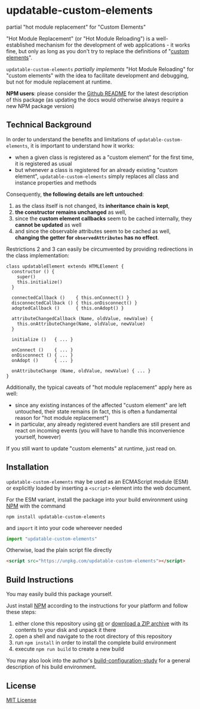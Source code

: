 # updatable-custom-elements #

partial "hot module replacement" for "Custom Elements"

"Hot Module Replacement" (or "Hot Module Reloading") is a well-established mechanism for the development of web applications - it works fine, but only as long as you don't try to replace the definitions of "[custom elements](https://developer.mozilla.org/en-US/docs/Web/Web_Components/Using_custom_elements)".

`updatable-custom-elements` _partially implements_ "Hot Module Reloading" for "custom elements" with the idea to facilitate development and debugging, but not for module replacement at runtime.

**NPM users**: please consider the [Github README](https://github.com/rozek/updatable-custom-elements/blob/main/README.md) for the latest description of this package (as updating the docs would otherwise always require a new NPM package version)

## Technical Background ##

In order to understand the benefits and limitations of `updatable-custom-elements`, it is important to understand how it works:

* when a given class is registered as a "custom element" for the first time, it is registered as usual
* but whenever a class is registered for an already existing "custom element", `updatable-custom-elements` simply replaces all class and instance properties and methods

Consequently, **the following details are left untouched**:

1. as the class itself is not changed, its **inheritance chain is kept**,
2. **the constructor remains unchanged** as well,
3. since the **custom element callbacks** seem to be cached internally, they **cannot be updated** as well
4. and since the observable attributes seem to be cached as well, **changing the getter for `observedAttributes` has no effect**.

Restrictions 2 and 3 can easily be circumvented by providing redirections in the class implementation:

```
class updatableElement extends HTMLElement {
  constructor () {
    super()
    this.initialize()
  }
  
  connectedCallback ()    { this.onConnect() }
  disconnectedCallback () { this.onDisconnect() }
  adoptedCallback ()      { this.onAdopt() }

  attributeChangedCallback (Name, oldValue, newValue) {
    this.onAttributeChange(Name, oldValue, newValue)
  }
  
  initialize ()   { ... }
  
  onConnect ()    { ... }
  onDisconnect () { ... }
  onAdopt ()      { ... }
  
  onAttributeChange (Name, oldValue, newValue) { ... }
}
```

Additionally, the typical caveats of "hot module replacement" apply here as well:

* since any existing instances of the affected "custom element" are left untouched, their state remains (in fact, this is often a fundamental reason for "hot module replacement")
* in particular, any already registered event handlers are still present and react on incoming events (you will have to handle this inconvenience yourself, however)

If you still want to update "custom elements" at runtime, just read on.

## Installation ##

`updatable-custom-elements` may be used as an ECMAScript module (ESM) or explicitly loaded by inserting a `<script>` element into the web document.

For the ESM variant, install the package into your build environment using [NPM](https://docs.npmjs.com/) with the command

```
npm install updatable-custom-elements
```

and `import` it into your code whereever needed

```javascript
import "updatable-custom-elements"
```

Otherwise, load the plain script file directly

```html
<script src="https://unpkg.com/updatable-custom-elements"></script>
```



## Build Instructions ##

You may easily build this package yourself.

Just install [NPM](https://docs.npmjs.com/) according to the instructions for your platform and follow these steps:

1. either clone this repository using [git](https://git-scm.com/) or [download a ZIP archive](https://github.com/rozek/updatable-custom-elements/archive/refs/heads/main.zip) with its contents to your disk and unpack it there 
2. open a shell and navigate to the root directory of this repository
3. run `npm install` in order to install the complete build environment
4. execute `npm run build` to create a new build

You may also look into the author's [build-configuration-study](https://github.com/rozek/build-configuration-study) for a general description of his build environment.

## License ##

[MIT License](LICENSE.md)

